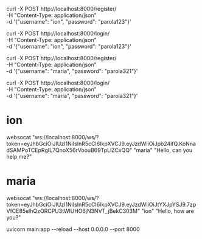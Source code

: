 curl -X POST http://localhost:8000/register/ \
  -H "Content-Type: application/json" \
  -d '{"username": "ion", "password": "parola123"}'


curl -X POST http://localhost:8000/login/ \
  -H "Content-Type: application/json" \
  -d '{"username": "ion", "password": "parola123"}'


curl -X POST http://localhost:8000/register/ \
  -H "Content-Type: application/json" \
  -d '{"username": "maria", "password": "parola321"}'


curl -X POST http://localhost:8000/login/ \
  -H "Content-Type: application/json" \
  -d '{"username": "maria", "password": "parola321"}'

# ion
websocat "ws://localhost:8000/ws/?token=eyJhbGciOiJIUzI1NiIsInR5cCI6IkpXVCJ9.eyJzdWIiOiJpb24ifQ.KoNnadSAMPoTCEpRgIL7QnoX56rVoouB69TpLlZCxQQ"
"maria" "Hello, can you help me?"

# maria
websocat "ws://localhost:8000/ws/?token=eyJhbGciOiJIUzI1NiIsInR5cCI6IkpXVCJ9.eyJzdWIiOiJtYXJpYSJ9.7zpVfCE85elhQzORCPU3tWlUHO6jN3NVT_jBekC303M"
"ion" "Hello, how are you?"

uvicorn main:app --reload --host 0.0.0.0 --port 8000
